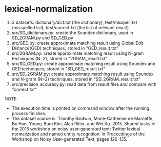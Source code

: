 # lexical-normalization

1) 3 datasets: dictionary/dict.txt (the dictionary), test/misspell.txt (misspelled list), test/correct.txt (the list of relevant result)
2) src/SD_dictionary.py: create the Soundex dictionary, used in SD_2GRAM.py and SD_GED.py
3) src/GED.py: create approximate matching result using Global Edit Distance(GED) techniques, stored in "GED_result.txt"
4) src/2GRAM.py: create approximate matching result using N-gram techniques (N=2), stored in "2GRAM_result.txt"
5) src/SD_GED.py: create approximate matching result using Soundex and GED techniques, stored in "SD_GED_result.txt"
6) src/SD_2GRAM.py: create approximate matching result using Soundex and N-gram (N=2) techniques, stored in "SD_2GRAM_result.txt"
7) src/precision_accuracy.py: read data from result files and compare with "correct.txt"

NOTE:
- The execution time is printed on command window after the running process finishes.
- The dataset source is: Timothy Baldwin, Marie-Catherine de Marneffe, Bo Han, Young-Bum Kim, Alan Ritter, and Wei Xu. 2015. 
Shared tasks of the 2015 workshop on noisy user-generated text: Twitter lexical normalization and named entity recognition. 
In Proceedings of the Workshop on Noisy User-generated Text, pages 126-135.
